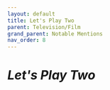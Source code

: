 ```yaml
---
layout: default
title: Let's Play Two
parent: Television/Film
grand_parent: Notable Mentions
nav_order: 8
---
```


# *Let's Play Two*